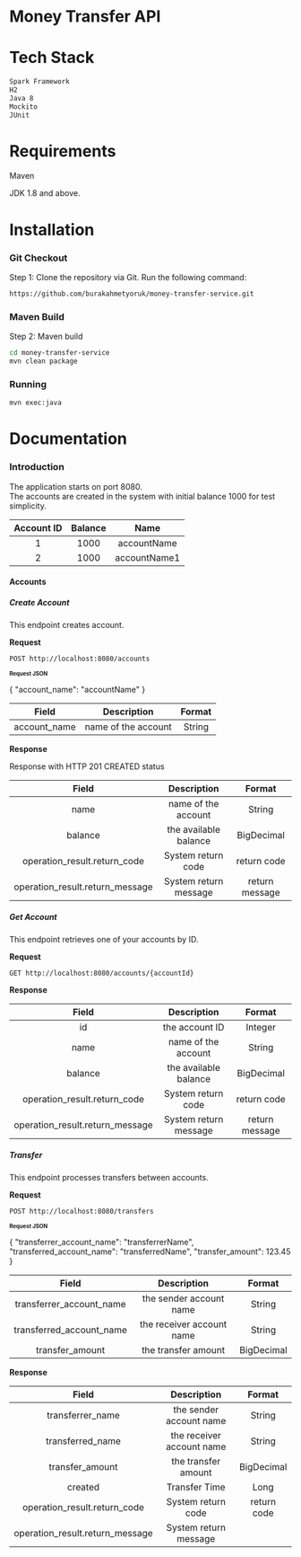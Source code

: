 # Money Transfer API

# Tech Stack
```bash
Spark Framework
H2
Java 8
Mockito
JUnit
```

# Requirements

Maven

JDK 1.8 and above.

# Installation

### Git Checkout

Step 1: Clone the repository via Git. Run the following command:

```bash
https://github.com/burakahmetyoruk/money-transfer-service.git
```

### Maven Build

Step 2: Maven build

```bash
cd money-transfer-service
mvn clean package
```

### Running

```bash
mvn exec:java
```

# Documentation

### Introduction

The application starts on port 8080.  
The accounts are created in the system with initial balance 1000 for test simplicity.

| Account ID  | Balance | Name
| :---: | :---: | :---: 
| 1  | 1000  | accountName
| 2  | 1000  | accountName1

#### Accounts

##### Create Account

This endpoint creates account.

**Request** 

`POST http://localhost:8080/accounts`

<sub><sup>**Request JSON**</sup></sub>

{
    "account_name": "accountName"
}

| Field  | Description | Format |
| :---: | :---: | :---:
| account_name  | name of the account  | String

**Response**

Response with HTTP 201 CREATED status

| Field  | Description | Format |
| :---: | :---: | :---:
| name  | name of the account  | String
| balance  | the available balance  | BigDecimal
| operation_result.return_code  | System return code | return code
| operation_result.return_message  | System return message  | return message

##### Get Account

This endpoint retrieves one of your accounts by ID.

**Request** 

`GET http://localhost:8080/accounts/{accountId}`

**Response** 

| Field  | Description | Format |
| :---: | :---: | :---:
| id  | the account ID  | Integer
| name  | name of the account  | String
| balance  | the available balance  | BigDecimal
| operation_result.return_code  | System return code | return code
| operation_result.return_message  | System return message  | return message

##### Transfer

This endpoint processes transfers between accounts.

**Request** 

`POST http://localhost:8080/transfers`

<sub><sup>**Request JSON**</sup></sub>

{
    "transferrer_account_name": "transferrerName",
    "transferred_account_name": "transferredName",
    "transfer_amount": 123.45
}

| Field  | Description | Format |
| :---: | :---: | :---:
| transferrer_account_name  | the sender account name  | String
| transferred_account_name  | the receiver account name  | String
| transfer_amount  | the transfer amount  | BigDecimal

**Response** 


| Field  | Description | Format |
| :---: | :---: | :---:
| transferrer_name  | the sender account name  | String
| transferred_name  | the receiver account name  | String
| transfer_amount  | the transfer amount  | BigDecimal
| created  | Transfer Time  | Long
| operation_result.return_code  | System return code | return code
| operation_result.return_message  | System return message 



